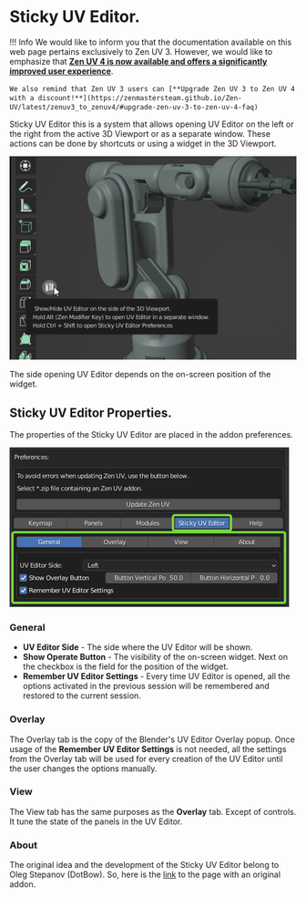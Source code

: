 # Sticky UV Editor.

!!! Info
    We would like to inform you that the documentation available on this web page pertains exclusively to Zen UV 3. However, we would like to emphasize that [**Zen UV 4 is now available and offers a significantly improved user experience**](https://zenmastersteam.github.io/Zen-UV/latest/).

    We also remind that Zen UV 3 users can [**Upgrade Zen UV 3 to Zen UV 4 with a discount!**](https://zenmastersteam.github.io/Zen-UV/latest/zenuv3_to_zenuv4/#upgrade-zen-uv-3-to-zen-uv-4-faq)

Sticky UV Editor this is a system that allows opening UV Editor on the left or the right from the active 3D Viewport or as a separate window. These actions can be done by shortcuts or using a widget in the 3D Viewport.

![](img/screen/sticky_uv_editor/stk_widget.png)

The side opening UV Editor depends on the on-screen position of the widget.

## Sticky UV Editor Properties.

The properties of the Sticky UV Editor are placed in the addon preferences.

![](img/screen/sticky_uv_editor/stk_uv_ed_prefs.png)

### General

 - **UV Editor Side** - The side where the UV Editor will be shown.
 - **Show Operate Button** - The visibility of the on-screen widget. Next on the checkbox is the field for the position of the widget.
 - **Remember UV Editor Settings** - Every time UV Editor is opened, all the options activated in the previous session will be remembered and restored to the current session.

### Overlay

The Overlay tab is the copy of the Blender's UV Editor Overlay popup. Once usage of the **Remember UV Editor Settings** is not needed, all the settings from the Overlay tab will be used for every creation of the UV Editor until the user changes the options manually.

### View

The View tab has the same purposes as the **Overlay** tab. Except of controls. It tune the state of the panels in the UV Editor.

### About

The original idea and the development of the Sticky UV Editor belong to Oleg Stepanov (DotBow).
So, here is the [link](https://github.com/DotBow/Blender-Sticky-UV-Editor-Add-on) to the page with an original addon.